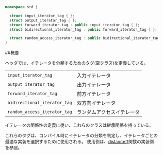```cpp
namespace std {

  struct input_iterator_tag { };
  struct output_iterator_tag { };
  struct forward_iterator_tag : public input_iterator_tag { };
  struct bidirectional_iterator_tag : public forward_iterator_tag { };

  struct random_access_iterator_tag : public bidirectional_iterator_tag { };
}
```

##概要

<iterator>ヘッダでは、イテレータを分類するためのタグ(空クラス)を定義している。


| | |
|-----------------------------------------|-----------------------------------------|
| `input_iterator_tag` | 入力イテレータ |
| `output_iterator_tag` | 出力イテレータ |
| `forward_iterator_tag` | 前方イテレータ |
| `bidirectional_iterator_tag` | 双方向イテレータ |
| `random_access_iterator_tag` | ランダムアクセスイテレータ |

イテレータの関係性の定義に従い、これらのクラスは継承関係を持っている。

これらのタグは、コンパイル時にイテレータの分類を判定し、イテレータごとの最適な実装を選択するために使用される。
使用例は、[distance()](/reference/iterator/distance)関数の実装例を参照。

